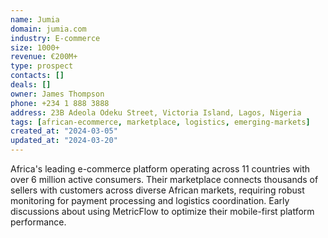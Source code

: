 ```yaml
---
name: Jumia
domain: jumia.com
industry: E-commerce
size: 1000+
revenue: €200M+
type: prospect
contacts: []
deals: []
owner: James Thompson
phone: +234 1 888 3888
address: 23B Adeola Odeku Street, Victoria Island, Lagos, Nigeria
tags: [african-ecommerce, marketplace, logistics, emerging-markets]
created_at: "2024-03-05"
updated_at: "2024-03-20"
---
```


Africa's leading e-commerce platform operating across 11 countries with over 6 million active consumers. Their marketplace connects thousands of sellers with customers across diverse African markets, requiring robust monitoring for payment processing and logistics coordination. Early discussions about using MetricFlow to optimize their mobile-first platform performance.